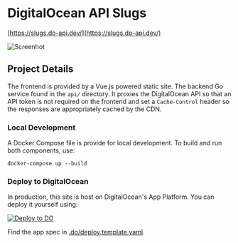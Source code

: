 # DigitalOcean API Slugs

[https://slugs.do-api.dev/](https://slugs.do-api.dev/)

![Screenhot](https://i.imgur.com/etNCvLU.png)


## Project Details

The frontend is provided by a Vue.js powered static site. The backend Go service found in the `api/` directory. It proxies the DigitalOcean API so that an API token is not required on the frontend and set a `Cache-Control` header so the responses are appropriately cached by the CDN.

### Local Development

A Docker Compose file is provide for local development. To build and run both components, use:

    docker-compose up --build

### Deploy to DigitalOcean

In production, this site is host on DigitalOcean's App Platform. You can deploy it yourself using:

[![Deploy to DO](https://mp-assets1.sfo2.digitaloceanspaces.com/deploy-to-do/do-btn-blue.svg)](https://cloud.digitalocean.com/apps/new?repo=https://github.com/andrewsomething/do-api-slugs/tree/main)

Find the app spec in [.do/deploy.template.yaml](.do/deploy.template.yaml).